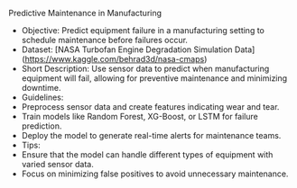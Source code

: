 Predictive Maintenance in Manufacturing
- Objective: Predict equipment failure in a manufacturing setting to schedule maintenance before failures occur.
- Dataset: [NASA Turbofan Engine Degradation Simulation Data] (https://www.kaggle.com/behrad3d/nasa-cmaps)
- Short Description: Use sensor data to predict when manufacturing equipment will fail, allowing for preventive maintenance and minimizing downtime.
- Guidelines:
- Preprocess sensor data and create features indicating wear and tear.
- Train models like Random Forest, XG-Boost, or LSTM for failure prediction.
- Deploy the model to generate real-time alerts for maintenance teams.
- Tips:
- Ensure that the model can handle different types of equipment with varied sensor data.
- Focus on minimizing false positives to avoid unnecessary maintenance.
